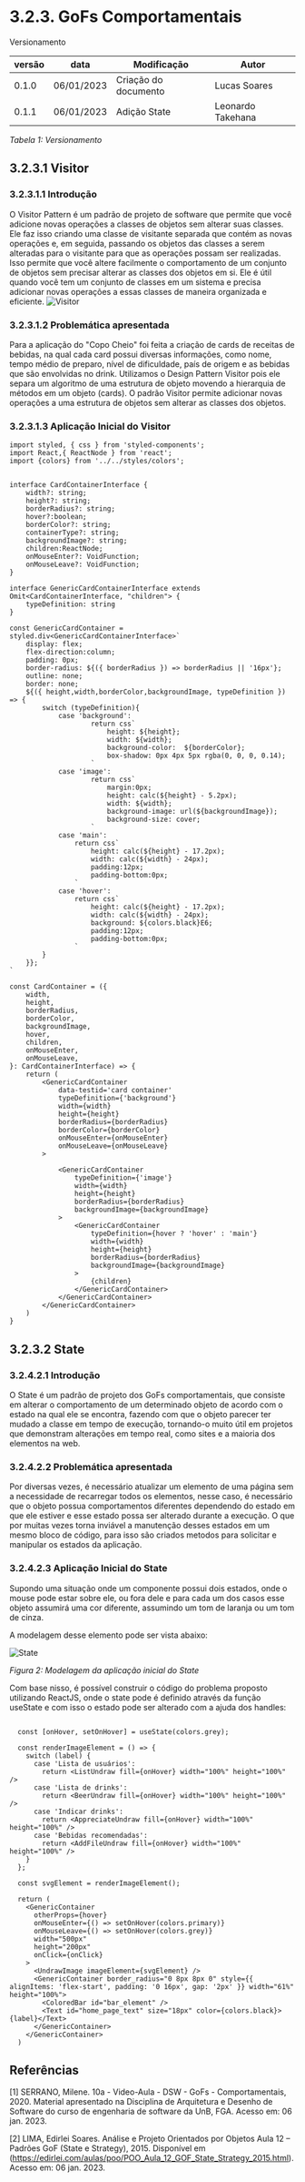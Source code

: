 # 3.2.3. GoFs Comportamentais


Versionamento

versão | data | Modificação | Autor
-------|------|-------------|------
0.1.0 | 06/01/2023 | Criação do documento | Lucas Soares
0.1.1 | 06/01/2023 | Adição State | Leonardo Takehana

*Tabela 1: Versionamento*

## 3.2.3.1 Visitor

### 3.2.3.1.1 Introdução

O Visitor Pattern é um padrão de projeto de software que permite que você adicione novas operações a classes de objetos sem alterar suas classes. Ele faz isso criando uma classe de visitante separada que contém as novas operações e, em seguida, passando os objetos das classes a serem alteradas para o visitante para que as operações possam ser realizadas. Isso permite que você altere facilmente o comportamento de um conjunto de objetos sem precisar alterar as classes dos objetos em si. Ele é útil quando você tem um conjunto de classes em um sistema e precisa adicionar novas operações a essas classes de maneira organizada e eficiente.
![Visitor](../PadroesDeProjeto/assets/Gofs/Visitor.png)

### 3.2.3.1.2 Problemática apresentada

Para a aplicação do "Copo Cheio" foi feita a criação de cards de receitas de bebidas, na qual cada card possui diversas informações, como nome, tempo médio de preparo, nível de dificuldade, país de origem e as bebidas que são envolvidas no drink. Utilizamos o Design Pattern Visitor pois ele separa um algoritmo de uma estrutura de objeto movendo a hierarquia de métodos em um objeto (cards). O padrão Visitor permite adicionar novas operações a uma estrutura de objetos sem alterar as classes dos objetos.
### 3.2.3.1.3 Aplicação Inicial do Visitor

```
import styled, { css } from 'styled-components';
import React,{ ReactNode } from 'react';
import {colors} from '../../styles/colors';


interface CardContainerInterface {
    width?: string;
    height?: string;
    borderRadius?: string;
    hover?:boolean;
    borderColor?: string;
    containerType?: string;
    backgroundImage?: string;
    children:ReactNode;
    onMouseEnter?: VoidFunction;
    onMouseLeave?: VoidFunction;
}

interface GenericCardContainerInterface extends Omit<CardContainerInterface, "children"> {
    typeDefinition: string
}

const GenericCardContainer = styled.div<GenericCardContainerInterface>`
    display: flex;
    flex-direction:column;
    padding: 0px;
    border-radius: ${({ borderRadius }) => borderRadius || '16px'};
    outline: none;
    border: none;
    ${({ height,width,borderColor,backgroundImage, typeDefinition }) => {
        switch (typeDefinition){
            case 'background':
                    return css`
                        height: ${height};
                        width: ${width};
                        background-color:  ${borderColor};
                        box-shadow: 0px 4px 5px rgba(0, 0, 0, 0.14);
                    `
            case 'image':
                    return css`
                        margin:0px;
                        height: calc(${height} - 5.2px);
                        width: ${width};
                        background-image: url(${backgroundImage});
                        background-size: cover;
                    `
            case 'main':
                return css`
                    height: calc(${height} - 17.2px);
                    width: calc(${width} - 24px);
                    padding:12px;
                    padding-bottom:0px;
                `
            case 'hover':
                return css`
                    height: calc(${height} - 17.2px);
                    width: calc(${width} - 24px);
                    background: ${colors.black}E6;
                    padding:12px;
                    padding-bottom:0px;
                `
        }
    }};
`

const CardContainer = ({
    width,
    height,
    borderRadius,
    borderColor,
    backgroundImage,
    hover,
    children,
    onMouseEnter,
    onMouseLeave,
}: CardContainerInterface) => {
    return (
        <GenericCardContainer
            data-testid='card container'
            typeDefinition={'background'}
            width={width}
            height={height}
            borderRadius={borderRadius}
            borderColor={borderColor}
            onMouseEnter={onMouseEnter}
            onMouseLeave={onMouseLeave}
        >

            <GenericCardContainer
                typeDefinition={'image'}
                width={width}
                height={height}
                borderRadius={borderRadius}
                backgroundImage={backgroundImage}
            >
                <GenericCardContainer
                    typeDefinition={hover ? 'hover' : 'main'}
                    width={width}
                    height={height}
                    borderRadius={borderRadius}
                    backgroundImage={backgroundImage}
                >
                    {children}
                </GenericCardContainer>
            </GenericCardContainer>
        </GenericCardContainer>
    )
}

```

## 3.2.3.2 State

### 3.2.4.2.1 Introdução

O State é um padrão de projeto dos GoFs comportamentais, que consiste em alterar o comportamento de um determinado objeto de acordo com o estado na qual ele se encontra, fazendo com que o objeto parecer ter mudado a classe em tempo de execução, tornando-o muito útil em projetos que demonstram alterações em tempo real, como sites e a maioria dos elementos na web.
### 3.2.4.2.2 Problemática apresentada 

Por diversas vezes, é necessário atualizar um elemento de uma página sem a necessidade de recarregar todos os elementos, nesse caso, é necessário que o objeto possua comportamentos diferentes dependendo do estado em que ele estiver e esse estado possa ser alterado durante a execução. O que por muitas vezes torna inviável a manutenção desses estados em um mesmo bloco de código, para isso são criados metodos para solicitar e manipular os estados da aplicação.

### 3.2.4.2.3 Aplicação Inicial do State

Supondo uma situação onde um componente possui dois estados, onde o mouse pode estar sobre ele, ou fora dele e para cada um dos casos esse objeto assumirá uma cor diferente, assumindo um tom de laranja ou um tom de cinza.

A modelagem desse elemento pode ser vista abaixo:


![State](../PadroesDeProjeto/assets/State.png)

*Figura 2: Modelagem da aplicação inicial do State* 


Com base nisso, é possível construir o código do problema proposto utilizando ReactJS, onde o state pode é definido através da função useState e com isso o estado pode ser alterado com a ajuda dos handles:


```

  const [onHover, setOnHover] = useState(colors.grey);

  const renderImageElement = () => {
    switch (label) {
      case 'Lista de usuários':
        return <ListUndraw fill={onHover} width="100%" height="100%" />
      case 'Lista de drinks':
        return <BeerUndraw fill={onHover} width="100%" height="100%" />
      case 'Indicar drinks':
        return <AppreciateUndraw fill={onHover} width="100%" height="100%" />
      case 'Bebidas recomendadas':
        return <AddFileUndraw fill={onHover} width="100%" height="100%" />
    }
  };

  const svgElement = renderImageElement();

  return (
    <GenericContainer
      otherProps={hover}
      onMouseEnter={() => setOnHover(colors.primary)}
      onMouseLeave={() => setOnHover(colors.grey)}
      width="500px"
      height="200px"
      onClick={onClick}
    >
      <UndrawImage imageElement={svgElement} />
      <GenericContainer border_radius="0 8px 8px 0" style={{ alignItems: 'flex-start', padding: '0 16px', gap: '2px' }} width="61%" height="100%">
        <ColoredBar id="bar_element" />
        <Text id="home_page_text" size="18px" color={colors.black}>{label}</Text>
      </GenericContainer>
    </GenericContainer>
  )
```


## Referências
[1] SERRANO, Milene.  10a - Video-Aula - DSW - GoFs - Comportamentais, 2020. Material apresentado na Disciplina de Arquitetura e Desenho de Software do curso de engenharia de software da UnB, FGA. Acesso em: 06 jan. 2023.

[2] LIMA, Edirlei Soares. Análise e Projeto Orientados  por Objetos  Aula 12 – Padrões GoF (State e Strategy), 2015. Disponível em (https://edirlei.com/aulas/poo/POO_Aula_12_GOF_State_Strategy_2015.html). Acesso em: 06 jan. 2023.